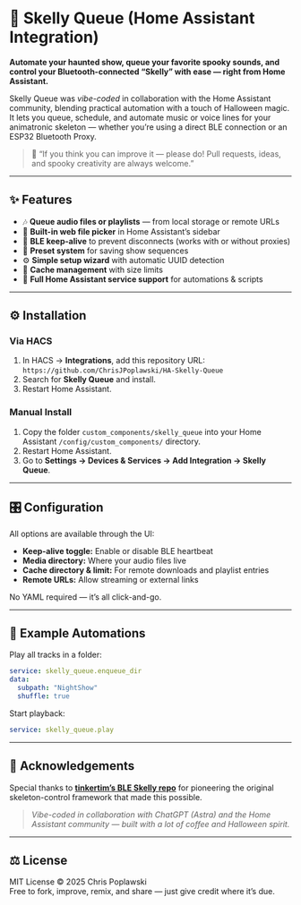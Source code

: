 # 🦴 Skelly Queue (Home Assistant Integration)

**Automate your haunted show, queue your favorite spooky sounds, and control your Bluetooth-connected “Skelly” with ease — right from Home Assistant.**

Skelly Queue was *vibe-coded* in collaboration with the Home Assistant community, blending practical automation with a touch of Halloween magic.  
It lets you queue, schedule, and automate music or voice lines for your animatronic skeleton — whether you’re using a direct BLE connection or an ESP32 Bluetooth Proxy.

> 💬 “If you think you can improve it — please do! Pull requests, ideas, and spooky creativity are always welcome.”

---

## ✨ Features
- 🎶 **Queue audio files or playlists** — from local storage or remote URLs  
- 📂 **Built-in web file picker** in Home Assistant’s sidebar  
- 🔄 **BLE keep-alive** to prevent disconnects (works with or without proxies)  
- 🧠 **Preset system** for saving show sequences  
- ⚙️ **Simple setup wizard** with automatic UUID detection  
- 💾 **Cache management** with size limits  
- 🧰 **Full Home Assistant service support** for automations & scripts  

---

## ⚙️ Installation
### Via HACS
1. In HACS → **Integrations**, add this repository URL:  
   `https://github.com/ChrisJPoplawski/HA-Skelly-Queue`
2. Search for **Skelly Queue** and install.  
3. Restart Home Assistant.  

### Manual Install
1. Copy the folder `custom_components/skelly_queue` into your Home Assistant `/config/custom_components/` directory.  
2. Restart Home Assistant.  
3. Go to **Settings → Devices & Services → Add Integration → Skelly Queue**.  

---

## 🎛️ Configuration
All options are available through the UI:
- **Keep-alive toggle:** Enable or disable BLE heartbeat  
- **Media directory:** Where your audio files live  
- **Cache directory & limit:** For remote downloads and playlist entries  
- **Remote URLs:** Allow streaming or external links  

No YAML required — it’s all click-and-go.

---

## 🧩 Example Automations
Play all tracks in a folder:
```yaml
service: skelly_queue.enqueue_dir
data:
  subpath: "NightShow"
  shuffle: true
```

Start playback:
```yaml
service: skelly_queue.play
```

---

## 🙏 Acknowledgements
Special thanks to **[tinkertim’s BLE Skelly repo](https://github.com/tinkertims/tinkertims.github.io)** for pioneering the original skeleton-control framework that made this possible.

> *Vibe-coded in collaboration with ChatGPT (Astra) and the Home Assistant community — built with a lot of coffee and Halloween spirit.*

---

## ⚖️ License
MIT License © 2025 Chris Poplawski  
Free to fork, improve, remix, and share — just give credit where it’s due.
